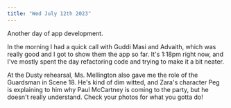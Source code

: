 ```yaml
---
title: "Wed July 12th 2023"
---
```


Another day of app development.

In the morning I had a quick call with Guddi Masi and Advaith, which was really good and I got to show them the app so far. It's 1:18pm right now, and I've mostly spent the day refactoring code and trying to make it a bit neater.

At the Dusty rehearsal, Ms. Mellington also gave me the role of the Guardsman in Scene 18. He's kind of dim witted, and Zara's character Peg is explaining to him why Paul McCartney is coming to the party, but he doesn't really understand. Check your photos for what you gotta do!